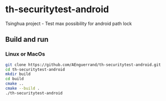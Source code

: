 # th-securitytest-android
Tsinghua project - Test max possibility for android path lock

## Build and run
### Linux or MacOs
```bash
git clone https://github.com/AEnguerrand/th-securitytest-android.git
cd th-securitytest-android
mkdir build
cd build
cmake ..
cmake --build .
./th-securitytest-android
```
